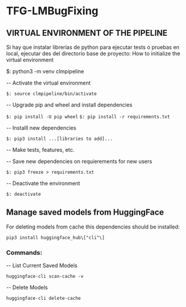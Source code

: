 # TFG-LMBugFixing

## VIRTUAL ENVIRONMENT OF THE PIPELINE

Si hay que instalar librerías de python para ejecutar tests o pruebas en local, ejecutar des del directorio base de proyecto:
How to initialize the virtual environment

$: python3 -m venv clmpipeline 

-- Activate the virtual environment

```$: source clmpipeline/bin/activate```

-- Upgrade pip and wheel and install dependencies

```$: pip install -U pip wheel```
```$: pip install -r requirements.txt```

-- Installl new dependencies

```$: pip3 install ...[libraries to add]...```

-- Make tests, features, etc.

-- Save new dependencies on requierements for new users

```$: pip3 freeze > requirements.txt```

-- Deactivate the environment

```$: deactivate```

## Manage saved models from HuggingFace
For deleting models from cache this dependencies should be installed: 

```pip3 install huggingface_hub\["cli"\]```
### Commands:
-- List Current Saved Models

```huggingface-cli scan-cache -v```

-- Delete Models

```huggingface-cli delete-cache```







